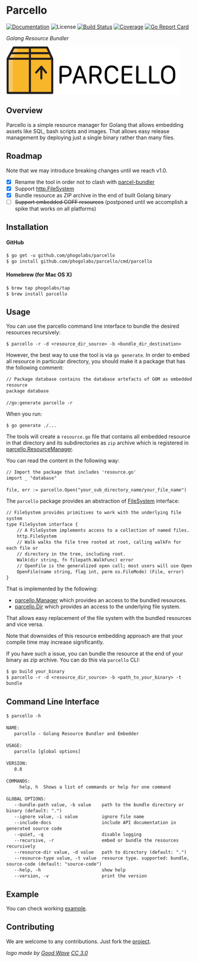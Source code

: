# Parcello

[![Documentation][godoc-img]][godoc-url]
![License][license-img]
[![Build Status][travis-img]][travis-url]
[![Coverage][codecov-img]][codecov-url]
[![Go Report Card][report-img]][report-url]

*Golang Resource Bundler*

[![Parcel][parcello-img]][parcello-url]

## Overview

Parcello is a simple resource manager for Golang that allows embedding assets
like SQL, bash scripts and images. That allows easy release management by
deploying just a single binary rather than many files.

## Roadmap

Note that we may introduce breaking changes until we reach v1.0.

- [x] Rename the tool in order not to clash with [parcel-bundler](https://github.com/parcel-bundler/parcel)
- [x] Support [http.FileSystem](https://golang.org/pkg/net/http/#FileSystem)
- [x] Bundle resource as ZIP archive in the end of built Golang binary
- [ ] ~~Support embedded COFF resources~~ (postponed until we accomplish a spike that works on all platforms)

## Installation

#### GitHub

```console
$ go get -u github.com/phogolabs/parcello
$ go install github.com/phogolabs/parcello/cmd/parcello
```
#### Homebrew (for Mac OS X)

```console
$ brew tap phogolabs/tap
$ brew install parcello
```

## Usage

You can use the parcello command line interface to bundle the desired resources
recursively:

```console
$ parcello -r -d <resource_dir_source> -b <bundle_dir_destination>
```

However, the best way to use the tool is via `go generate`. In order to embed all
resource in particular directory, you should make it a package that has the
following comment:

```golang
// Package database contains the database artefacts of GOM as embedded resource
package database

//go:generate parcello -r
```

When you run:

```console
$ go generate ./...
```

The tools will create a `resource.go` file that contains
all embedded resource in that directory and its
subdirectories as `zip` archive which is registered in
[parcello.ResourceManager](https://github.com/phogolabs/parcello/blob/master/common.go#L6).

You can read the content in the following way:

```golang
// Import the package that includes 'resource.go'
import _ "database"

file, err := parcello.Open("your_sub_directory_name/your_file_name")
```

The `parcello` package provides an abstraction of
[FileSystem](https://godoc.org/github.com/phogolabs/parcello#FileSystem)
interface:

```golang
// FileSystem provides primitives to work with the underlying file system
type FileSystem interface {
	// A FileSystem implements access to a collection of named files.
	http.FileSystem
	// Walk walks the file tree rooted at root, calling walkFn for each file or
	// directory in the tree, including root.
	Walk(dir string, fn filepath.WalkFunc) error
	// OpenFile is the generalized open call; most users will use Open
	OpenFile(name string, flag int, perm os.FileMode) (File, error)
}
```

That is implemented by the following:

- [parcello.Manager](https://godoc.org/github.com/phogolabs/parcello#Manager) which provides an access to the bundled resources.
- [parcello.Dir](https://godoc.org/github.com/phogolabs/parcello#Dir) which provides an access to the underlying file system.

That allows easy replacement of the file system with the bundled resources and
vice versa.

Note that downsides of this resource embedding approach are that your compile
time may increase significantly.

If you have such a issue, you can bundle the resource at the end of your binary
as zip archive. You can do this via `parcello` CLI:

```console
$ go build your_binary
$ parcello -r -d <resource_dir_source> -b <path_to_your_binary> -t bundle
```

## Command Line Interface

```console
$ parcello -h

NAME:
   parcello - Golang Resource Bundler and Embedder

USAGE:
   parcello [global options]

VERSION:
   0.8

COMMANDS:
     help, h  Shows a list of commands or help for one command

GLOBAL OPTIONS:
   --bundle-path value, -b value    path to the bundle directory or binary (default: ".")
   --ignore value, -i value         ignore file name
   --include-docs                   include API documentation in generated source code
   --quiet, -q                      disable logging
   --recursive, -r                  embed or bundle the resources recursively
   --resource-dir value, -d value   path to directory (default: ".")
   --resource-type value, -t value  resource type. supported: bundle, source-code (default: "source-code")
   --help, -h                       show help
   --version, -v                    print the version
```

## Example

You can check working [example](example).

## Contributing

We are welcome to any contributions. Just fork the
[project](https://github.com/phogolabs/parcello).

*logo made by [Good Wave][logo-author-url] [CC 3.0][logo-license]*

[report-img]: https://goreportcard.com/badge/github.com/phogolabs/parcello
[report-url]: https://goreportcard.com/report/github.com/phogolabs/parcello
[logo-author-url]: https://www.flaticon.com/authors/good-ware
[logo-license]: http://creativecommons.org/licenses/by/3.0/
[parcello-url]: https://github.com/phogolabs/parcello
[parcello-img]: doc/img/logo.png
[codecov-url]: https://codecov.io/gh/phogolabs/parcello
[codecov-img]: https://codecov.io/gh/phogolabs/parcello/branch/master/graph/badge.svg
[travis-img]: https://travis-ci.org/phogolabs/parcello.svg?branch=master
[travis-url]: https://travis-ci.org/phogolabs/parcello
[parcello-url]: https://github.com/phogolabs/parcello
[godoc-url]: https://godoc.org/github.com/phogolabs/parcello
[godoc-img]: https://godoc.org/github.com/phogolabs/parcello?status.svg
[license-img]: https://img.shields.io/badge/license-MIT-blue.svg
[software-license-url]: LICENSE
